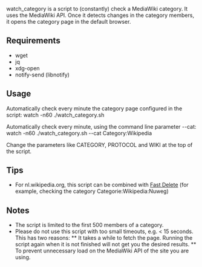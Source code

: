 watch_category is a script to (constantly) check a MediaWiki category. It uses the MediaWiki API. Once it detects changes in the category members, it opens the category page in the default browser.

Requirements
------------
* wget
* jq
* xdg-open
* notify-send (libnotify)

Usage
------

Automatically check every minute the category page configured in the script:
  watch -n60 ./watch_category.sh

Automatically check every minute, using the command line parameter --cat:
  watch -n60 ./watch_category.sh --cat Category:Wikipedia

Change the parameters like CATEGORY, PROTOCOL and WIKI at the top of the script.

Tips
----
* For nl.wikipedia.org, this script can be combined with [Fast Delete](https://addons.mozilla.org/en-US/addon/fast-delete/) (for example, checking the category Categorie:Wikipedia:Nuweg)

Notes
-----

* The script is limited to the first 500 members of a category.
* Please do not use this script with too small timeouts, e.g. < 15 seconds. This has two reasons:
** It takes a while to fetch the page. Running the script again when it is not finished will not get you the desired results.
** To prevent unnecessary load on the MediaWiki API of the site you are using.
